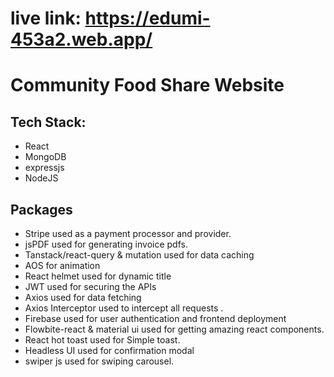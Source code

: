 # live link: https://edumi-453a2.web.app/

# Community Food Share Website

## Tech Stack:

- React
- MongoDB
- expressjs
- NodeJS

## Packages

- Stripe used as a payment processor and provider.
- jsPDF used for generating invoice pdfs.
- Tanstack/react-query & mutation used for data caching
- AOS for animation
- React helmet used for dynamic title
- JWT used for securing the APIs
- Axios used for data fetching
- Axios Interceptor used to intercept all requests .
- Firebase used for user authentication and frontend deployment
- Flowbite-react & material ui used for getting amazing react components.
- React hot toast used for Simple toast.
- Headless UI used for confirmation modal
- swiper js used for swiping carousel.
